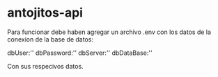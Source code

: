 # antojitos-api

Para funcionar debe haben agregar un archivo .env con los datos de la conexion de la base de datos:

dbUser:''
dbPassword:''
dbServer:''
dbDataBase:''

Con sus respecivos datos.


